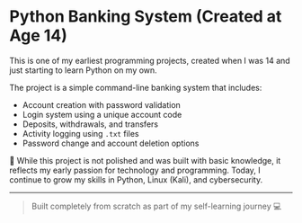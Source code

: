 
# Python Banking System (Created at Age 14)

This is one of my earliest programming projects, created when I was 14 and just starting to learn Python on my own.

The project is a simple command-line banking system that includes:
- Account creation with password validation
- Login system using a unique account code
- Deposits, withdrawals, and transfers
- Activity logging using `.txt` files
- Password change and account deletion options

🔐 While this project is not polished and was built with basic knowledge, it reflects my early passion for technology and programming. Today, I continue to grow my skills in Python, Linux (Kali), and cybersecurity.

---

> Built completely from scratch as part of my self-learning journey 💻
